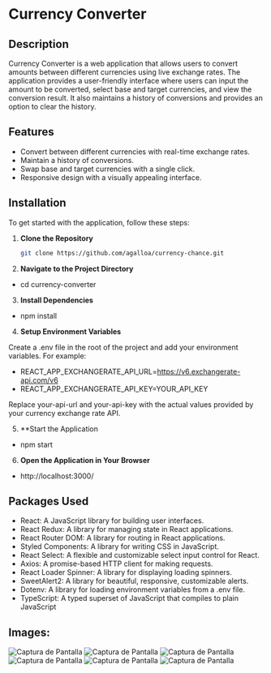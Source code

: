 # Currency Converter

## Description

Currency Converter is a web application that allows users to convert amounts between different currencies using live exchange rates. The application provides a user-friendly interface where users can input the amount to be converted, select base and target currencies, and view the conversion result. It also maintains a history of conversions and provides an option to clear the history.

## Features

- Convert between different currencies with real-time exchange rates.
- Maintain a history of conversions.
- Swap base and target currencies with a single click.
- Responsive design with a visually appealing interface.

## Installation

To get started with the application, follow these steps:

1. **Clone the Repository**

   ```bash
   git clone https://github.com/agalloa/currency-chance.git

2. **Navigate to the Project Directory**
- cd currency-converter

3. **Install Dependencies**
- npm install

4. **Setup Environment Variables**

Create a .env file in the root of the project and add your environment variables. For example:

- REACT_APP_EXCHANGERATE_API_URL=https://v6.exchangerate-api.com/v6
- REACT_APP_EXCHANGERATE_API_KEY=YOUR_API_KEY

Replace your-api-url and your-api-key with the actual values provided by your currency exchange rate API.

5. **Start the Application

- npm start

6. **Open the Application in Your Browser**

- http://localhost:3000/

## Packages Used

- React: A JavaScript library for building user interfaces.
- React Redux: A library for managing state in React applications.
- React Router DOM: A library for routing in React applications.
- Styled Components: A library for writing CSS in JavaScript.
- React Select: A flexible and customizable select input control for React.
- Axios: A promise-based HTTP client for making requests.
- React Loader Spinner: A library for displaying loading spinners.
- SweetAlert2: A library for beautiful, responsive, customizable alerts.
- Dotenv: A library for loading environment variables from a .env file.
- TypeScript: A typed superset of JavaScript that compiles to plain JavaScript

## Images:
![Captura de Pantalla](./images/01.png)
![Captura de Pantalla](./images/02.png)
![Captura de Pantalla](./images/03.png)
![Captura de Pantalla](./images/04.png)
![Captura de Pantalla](./images/05.png)
![Captura de Pantalla](./images/06.png)